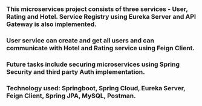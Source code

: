 ### This microservices project consists of three services - User, Rating and Hotel. Service Registry using Eureka Server and API Gateway is also implemented.

### User service can create and get all users and can communicate with Hotel and Rating service using Feign Client.

### Future tasks include securing microservices using Spring Security and third party Auth implementation.

### Technology used: Springboot, Spring Cloud, Eureka Server, Feign Client, Spring JPA, MySQL, Postman.
